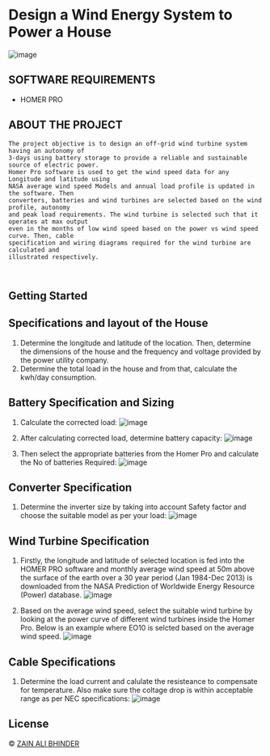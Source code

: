 #  Design a Wind Energy System to Power a House

![image](https://github.com/zainalibhinder/Design-a-Wind-Energy-System-to-power-a-House/assets/109630795/0700892d-3052-4803-950a-f86ab540ecdc)



## SOFTWARE REQUIREMENTS


- HOMER PRO

## ABOUT THE PROJECT

```
The project objective is to design an off-grid wind turbine system having an autonomy of
3-days using battery storage to provide a reliable and sustainable source of electric power.
Homer Pro software is used to get the wind speed data for any Longitude and latitude using
NASA average wind speed Models and annual load profile is updated in the software. Then
converters, batteries and wind turbines are selected based on the wind profile, autonomy
and peak load requirements. The wind turbine is selected such that it operates at max output
even in the months of low wind speed based on the power vs wind speed curve. Then, cable
specification and wiring diagrams required for the wind turbine are calculated and
illustrated respectively.

 
```
## Getting Started
## Specifications and layout of the House
1) Determine the longitude and latitude of the location. Then, determine the dimensions of the house
   and the frequency and voltage provided by the power utility company.
2) Determine the total load in the house and from that, calculate the kwh/day consumption.
   


## Battery Specification and Sizing
1) Calculate the corrected load:
   ![image](https://github.com/zainalibhinder/Design-a-Wind-Energy-System-to-power-a-House/assets/109630795/5f96b0f6-d5f3-4dc0-a810-02c8a44ac256)

2) After calculating corrected load, determine battery capacity:
   ![image](https://github.com/zainalibhinder/Design-a-Wind-Energy-System-to-power-a-House/assets/109630795/ac8d2254-4042-444b-ad88-7203e4c80e93)

3) Then select the appropriate batteries from  the Homer Pro and calculate the No of batteries Required:
   ![image](https://github.com/zainalibhinder/Design-a-Wind-Energy-System-to-power-a-House/assets/109630795/1d2b73b3-8d13-420e-99b3-d6566e78fdb5)
## Converter Specification
1) Determine the inverter size by taking into account Safety factor and choose the suitable model as per your load:
   ![image](https://github.com/zainalibhinder/Design-a-Wind-Energy-System-to-power-a-House/assets/109630795/62ea44e8-08b8-4874-99b1-2a1c0ee4f05d)


## Wind Turbine Specification
1) Firstly, the longitude and latitude of selected location is fed into
the HOMER PRO software and monthly average wind speed at 50m above the surface of the earth
over a 30 year period (Jan 1984-Dec 2013) is downloaded from the NASA Prediction of
Worldwide Energy Resource (Power) database.
![image](https://github.com/zainalibhinder/Design-a-Wind-Energy-System-to-power-a-House/assets/109630795/5d1750ca-3359-4a78-b5f8-4f4e560d940c)

 2) Based on the average wind speed, select the suitable wind turbine by looking at the power curve of different wind turbines inside the Homer Pro. Below is an example where EO10 is selcted based on the average wind speed.
![image](https://github.com/zainalibhinder/Design-a-Wind-Energy-System-to-power-a-House/assets/109630795/4db1e71f-d02d-4ae5-b6a5-7a225ebb65c5)

## Cable Specifications

1) Determine the load current and calulate the resisteance to compensate for temperature. Also make sure the coltage drop is within acceptable range as per NEC specifications:
 ![image](https://github.com/zainalibhinder/Design-a-Wind-Energy-System-to-power-a-House/assets/109630795/19d049d7-ca36-4af1-9360-5ac280c55df9)







## License
&copy; 
[ZAIN ALI BHINDER](https://github.com/ZAINALIBHINDER)

